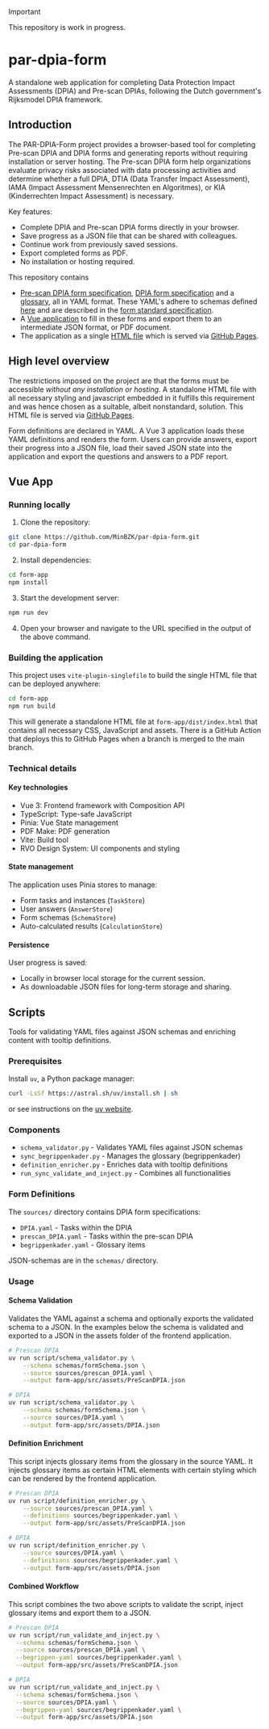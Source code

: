 > [!IMPORTANT]
> This repository is work in progress.

# par-dpia-form
A standalone web application for completing Data Protection Impact Assessments (DPIA) and Pre-scan DPIAs, following the Dutch government's Rijksmodel DPIA framework.

## Introduction
The PAR-DPIA-Form project provides a browser-based tool for completing Pre-scan DPIA and DPIA forms and generating reports without requiring installation or server hosting. 
The Pre-scan DPIA form help organizations evaluate privacy risks associated with data processing activities and determine whether a full DPIA, DTIA (Data Transfer Impact Assessment), IAMA (Impact Assessment Mensenrechten en Algoritmes), or KIA (Kinderrechten Impact Assessment) is necessary.

Key features:

- Complete DPIA and Pre-scan DPIA forms directly in your browser.
- Save progress as a JSON file that can be shared with colleagues.
- Continue work from previously saved sessions.
- Export completed forms as PDF.
- No installation or hosting required.

This repository contains 

- [Pre-scan DPIA form specification](sources/prescan_DPIA.yaml), [DPIA form specification](sources/DPIA.yaml) and 
a [glossary](sources/begrippenkader.yaml), all in YAML format. These YAML's adhere to schemas
defined [here](schemas/schema_DPIA.json) and are described in the [form standard specification](form_standard.md).
- A [Vue application](form-app/) to fill in these forms and export them to an intermediate JSON format, or 
PDF document.
- The application as a single [HTML file](form-app/dist/index.html) which is served via [GitHub Pages](https://minbzk.github.io/par-dpia-form/).


## High level overview

The restrictions imposed on the project are that the forms must be accessible *without any installation
or hosting*. A standalone HTML file with all necessary styling and javascript embedded in it fulfills
this requirement and was hence chosen as a suitable, albeit nonstandard, solution. This HTML file is served
via [GitHub Pages](https://minbzk.github.io/par-dpia-form/).

Form definitions are declared in YAML. A Vue 3 application loads these YAML definitions and renders
the form. Users can provide answers, export their progress into a JSON file, load their saved JSON state
into the application and export the questions and answers to a PDF report.

## Vue App

### Running locally

1. Clone the repository:

```bash
git clone https://github.com/MinBZK/par-dpia-form.git 
cd par-dpia-form
```

2. Install dependencies:

```bash
cd form-app
npm install
```

3. Start the development server:

```bash
npm run dev
```

4. Open your browser and navigate to the URL specified in the output of the above command.

### Building the application

This project uses `vite-plugin-singlefile` to build the single HTML file that can be deployed anywhere:

```bash
cd form-app
npm run build
```

This will generate a standalone HTML file at `form-app/dist/index.html` that contains all necessary CSS,
JavaScript and assets. There is a GitHub Action that deploys this to GitHub Pages when a branch is merged 
to the main branch.

### Technical details

#### Key technologies

- Vue 3: Frontend framework with Composition API
- TypeScript: Type-safe JavaScript
- Pinia: Vue State management
- PDF Make: PDF generation
- Vite: Build tool
- RVO Design System: UI components and styling

#### State management

The application uses Pinia stores to manage:

- Form tasks and instances (`TaskStore`)
- User answers (`AnswerStore`)
- Form schemas (`SchemaStore`)
- Auto-calculated results (`CalculationStore`)


#### Persistence

User progress is saved:

- Locally in browser local storage for the current session.
- As downloadable JSON files for long-term storage and sharing.

## Scripts

Tools for validating YAML files against JSON schemas and enriching content with tooltip definitions.

### Prerequisites

Install `uv`, a Python package manager:

```bash 
curl -LsSf https://astral.sh/uv/install.sh | sh
```
or see instructions on the [uv website](https://docs.astral.sh/uv/getting-started/installation/).

### Components

- `schema_validator.py` - Validates YAML files against JSON schemas
- `sync_begrippenkader.py` - Manages the glossary (begrippenkader) 
- `definition_enricher.py` - Enriches data with tooltip definitions
- `run_sync_validate_and_inject.py` - Combines all functionalities

### Form Definitions

The `sources/` directory contains DPIA form specifications:
- `DPIA.yaml` - Tasks within the DPIA
- `prescan_DPIA.yaml` - Tasks within the pre-scan DPIA 
- `begrippenkader.yaml` - Glossary items

JSON-schemas are in the `schemas/` directory.

### Usage

#### Schema Validation
Validates the YAML against a schema and optionally exports the validated schema to a JSON. In the examples
below the schema is validated and exported to a JSON in the assets folder of the frontend application.

```bash
# Prescan DPIA
uv run script/schema_validator.py \
    --schema schemas/formSchema.json \
    --source sources/prescan_DPIA.yaml \
    --output form-app/src/assets/PreScanDPIA.json
```

```bash
# DPIA
uv run script/schema_validator.py \
    --schema schemas/formSchema.json \
    --source sources/DPIA.yaml \
    --output form-app/src/assets/DPIA.json
```


#### Definition Enrichment

This script injects glossary items from the glossary in the source YAML. It injects glossary items as certain HTML elements with certain styling
which can be rendered by the frontend application.

```bash
# Prescan DPIA
uv run script/definition_enricher.py \
    --source sources/prescan_DPIA.yaml \
    --definitions sources/begrippenkader.yaml \
    --output form-app/src/assets/PreScanDPIA.json
```

```bash
# DPIA
uv run script/definition_enricher.py \
    --source sources/DPIA.yaml \
    --definitions sources/begrippenkader.yaml \
    --output form-app/src/assets/DPIA.json
```

#### Combined Workflow

This script combines the two above scripts to validate the script, inject glossary items and export them to a JSON.

```bash
# Prescan DPIA
uv run script/run_validate_and_inject.py \
  --schema schemas/formSchema.json \
  --source sources/prescan_DPIA.yaml \
  --begrippen-yaml sources/begrippenkader.yaml \
  --output form-app/src/assets/PreScanDPIA.json
```

```bash
# DPIA
uv run script/run_validate_and_inject.py \
  --schema schemas/formSchema.json \
  --source sources/DPIA.yaml \
  --begrippen-yaml sources/begrippenkader.yaml \
  --output form-app/src/assets/DPIA.json
```

